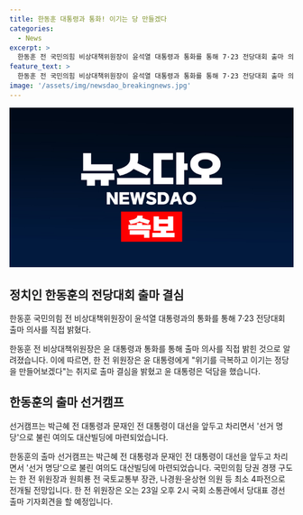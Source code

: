 ```yaml
---
title: 한동훈 대통령과 통화! 이기는 당 만들겠다
categories:
  - News
excerpt: >
  한동훈 전 국민의힘 비상대책위원장이 윤석열 대통령과 통화를 통해 7·23 전당대회 출마 의사를 직접 밝혔다. 윤 대통령은 한 전 위원장의 출마 결심에 덕담을 건넸으며, 한 전 위원장은 23일 오후 2시 국회 소통관에서 당대표 경선 출마 기자회견을 예정하고 있으며, 선거캠프는 여의도 대산빌딩에 마련될 예정이다. 국민의힘 당권 경쟁 구도는 한 전 위원장, 원희룡 전 국토교통부 장관, 나경원·윤상현 의원 등 최소 4파전으로 전개될 전망이다.
feature_text: >
  한동훈 전 국민의힘 비상대책위원장이 윤석열 대통령과 통화를 통해 7·23 전당대회 출마 의사를 직접 밝혔다. 윤 대통령은 한 전 위원장의 출마 결심에 덕담을 건넸으며, 한 전 위원장은 23일 오후 2시 국회 소통관에서 당대표 경선 출마 기자회견을 예정하고 있으며, 선거캠프는 여의도 대산빌딩에 마련될 예정이다. 국민의힘 당권 경쟁 구도는 한 전 위원장, 원희룡 전 국토교통부 장관, 나경원·윤상현 의원 등 최소 4파전으로 전개될 전망이다.
image: '/assets/img/newsdao_breakingnews.jpg'
---
```


<p><img src="/assets/img/newsdao_breakingnews.jpg" alt="firstkoreanews 속보" /></p>

<h2 data-ke-size="size26">정치인 한동훈의 전당대회 출마 결심</h2>

<p data-ke-size="size16">한동훈 국민의힘 전 비상대책위원장이 윤석열 대통령과의 통화를 통해 7·23 전당대회 출마 의사를 직접 밝혔다.</p>

<p>한동훈 전 비상대책위원장은 윤 대통령과 통화를 통해 출마 의사를 직접 밝힌 것으로 알려졌습니다. 이에 따르면, 한 전 위원장은 윤 대통령에게 "위기를 극복하고 이기는 정당을 만들어보겠다"는 취지로 출마 결심을 밝혔고 윤 대통령은 덕담을 했습니다.</p>

<h2 data-ke-size="size26">한동훈의 출마 선거캠프</h2>

<p data-ke-size="size16">선거캠프는 박근혜 전 대통령과 문재인 전 대통령이 대선을 앞두고 차리면서 '선거 명당'으로 불린 여의도 대산빌딩에 마련되었습니다.</p>

<p>한동훈의 출마 선거캠프는 박근혜 전 대통령과 문재인 전 대통령이 대선을 앞두고 차리면서 '선거 명당'으로 불린 여의도 대산빌딩에 마련되었습니다. 국민의힘 당권 경쟁 구도는 한 전 위원장과 원희룡 전 국토교통부 장관, 나경원·윤상현 의원 등 최소 4파전으로 전개될 전망입니다. 한 전 위원장은 오는 23일 오후 2시 국회 소통관에서 당대표 경선 출마 기자회견을 할 예정입니다.</p>

